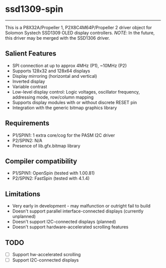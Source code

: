 # ssd1309-spin
--------------

This is a P8X32A/Propeller 1, P2X8C4M64P/Propeller 2 driver object for Solomon Systech SSD1309 OLED display controllers.
_NOTE_: In the future, this driver may be merged with the SSD1306 driver.

## Salient Features

* SPI connection at up to approx 4MHz (P1), ~10MHz (P2)
* Supports 128x32 and 128x64 displays
* Display mirroring (horizontal and vertical)
* Inverted display
* Variable contrast
* Low-level display control: Logic voltages, oscillator frequency, addressing mode, row/column mapping
* Supports display modules with or without discrete RESET pin
* Integration with the generic bitmap graphics library

## Requirements

* P1/SPIN1: 1 extra core/cog for the PASM I2C driver
* P2/SPIN2: N/A
* Presence of lib.gfx.bitmap library

## Compiler compatibility

* P1/SPIN1: OpenSpin (tested with 1.00.81)
* P2/SPIN2: FastSpin (tested with 4.1.4)

## Limitations

* Very early in development - may malfunction or outright fail to build
* Doesn't support parallel interface-connected displays (currently unplanned)
* Doesn't support I2C-connected displays (planned)
* Doesn't support hardware-accelerated scrolling features

## TODO

- [ ] Support hw-accelerated scrolling
- [ ] Support I2C-connected displays
